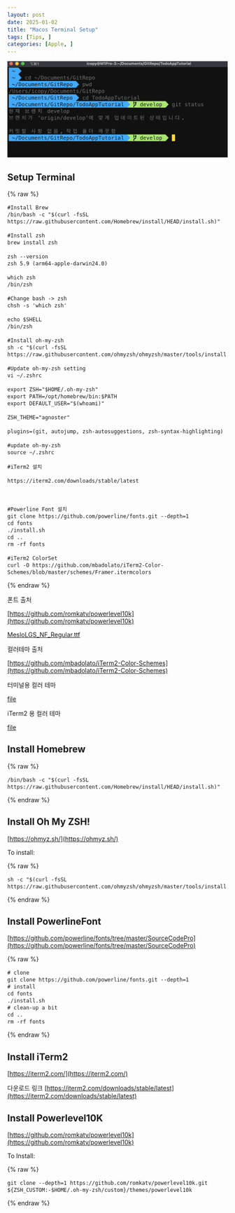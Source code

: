 ```yaml
---
layout: post
date: 2025-01-02
title: "Macos Terminal Setup"
tags: [Tips, ]
categories: [Apple, ]
---
```



![0](/assets/img/2025-01-02-Macos-Terminal-Setup.md/0.png)



## Setup Terminal



{% raw %}
```shell
#Install Brew
/bin/bash -c "$(curl -fsSL https://raw.githubusercontent.com/Homebrew/install/HEAD/install.sh)"

#Install zsh
brew install zsh

zsh --version
zsh 5.9 (arm64-apple-darwin24.0)

which zsh
/bin/zsh

#Change bash -> zsh
chsh -s 'which zsh'

echo $SHELL
/bin/zsh

#Install oh-my-zsh
sh -c "$(curl -fsSL https://raw.githubusercontent.com/ohmyzsh/ohmyzsh/master/tools/install.sh)"

#Update oh-my-zsh setting
vi ~/.zshrc

export ZSH="$HOME/.oh-my-zsh"
export PATH=/opt/homebrew/bin:$PATH
export DEFAULT_USER="$(whoami)"

ZSH_THEME="agnoster"

plugins=(git, autojump, zsh-autosuggestions, zsh-syntax-highlighting)

#update oh-my-zsh
source ~/.zshrc

#iTerm2 설치

https://iterm2.com/downloads/stable/latest



#Powerline Font 설치
git clone https://github.com/powerline/fonts.git --depth=1
cd fonts
./install.sh
cd ..
rm -rf fonts

#iTerm2 ColorSet
curl -O https://github.com/mbadolato/iTerm2-Color-Schemes/blob/master/schemes/Framer.itermcolors
```
{% endraw %}



폰트 출처


[https://github.com/romkatv/powerlevel10k](https://github.com/romkatv/powerlevel10k)


[MesloLGS_NF_Regular.ttf](https://prod-files-secure.s3.us-west-2.amazonaws.com/6418cdd3-3974-4c93-91e2-ff78d8683257/3230b59b-0400-4488-9b1f-e87eed5e220b/MesloLGS_NF_Regular.ttf?X-Amz-Algorithm=AWS4-HMAC-SHA256&X-Amz-Content-Sha256=UNSIGNED-PAYLOAD&X-Amz-Credential=ASIAZI2LB4667FEVI5IN%2F20250921%2Fus-west-2%2Fs3%2Faws4_request&X-Amz-Date=20250921T015354Z&X-Amz-Expires=3600&X-Amz-Security-Token=IQoJb3JpZ2luX2VjEIH%2F%2F%2F%2F%2F%2F%2F%2F%2F%2FwEaCXVzLXdlc3QtMiJHMEUCIBBFu68PB4LhEJbSKddi9tYp8tlJoDIU13aBHg9Qc%2FI%2BAiEA5YMdVAZj4BOzth4jgHvDCtstxsKKmAarnV0R0BwlNa8qiAQI%2Bv%2F%2F%2F%2F%2F%2F%2F%2F%2F%2FARAAGgw2Mzc0MjMxODM4MDUiDFerEGJdyZWMBJjRTSrcA7l%2FVkMbUXNE%2FXFFR3gVSCaTmKbkKdTBuepjPiZWWwuuHlfj8UTMpJopmktYyiIPCxwb1jjlNg3IOMeADuTe5CoXWJVQL0%2Bl84ANFAUN5ehX1SXAKY2LssGjMq3vnUx1FcqWFaMFClmao4jEb%2B%2FbAEsQgCfndvm14uiT%2FvaDtdlhcMGEIGNLjABZa0SJMDkSQvUWxbXxW2%2Bi6paG6AlnI%2B6WXaBg0l%2BxH0vY4jQkF4WUPkK%2BBFLW0T2fx%2BDOAuYkneLSVbaWFSgtTfDYxnTppLtlhf%2FtxDRQ5A0LnqaTVpVqyfIKn4DLdn1LHzIIfAobA07A8DHkeMnTCKDW7VLEd3wGGe4P2iEQ8xFwSNo14BsfzKh%2FpLCSKbXUaphS9CVbF0JVrmgK5l1Ow54YJ9NCOBEHH37KyAUA9QJZqXYXxinAbePQtHBiysQh13C6BqG%2Fix5bgR8BGhno%2FeTJuAEcjTEe5SpDPQuagAWYU08Kmk1OhTm2cb3qTXt9IrRWZ2qLtl9k6orsk5FPUpQK3lEb4UTVHjDl2tZwrnGFBa4Av0Obi7iaym2ZWWcFgu1QlcHjtZtKcxy41hxHgIzQmfOuUHc5rbY8qcTygRCyapF8AdjPCqlwtBKrGqVm9H5tMKSLvcYGOqUB4bq8%2FUx3oTfkglWXM7VJ0LVMnPlSfxR4WwAWOfB6nCPHlg0rXV5h0v1uheeIv140kYoYG69TwUASucF%2FfaH3QEaE9ScSB8Pvwiv%2Fjdd3656Tk1fYuUFfxyCdgqrP19aYhq5r98JbHq9PCX62KgefeE5EG68GWm25mEpTrsy9I2M0Ptb7E8vRBqDEnJVFmhfrQzzhN2XBrDMwk3onO1qsZ1oiaY2Z&X-Amz-Signature=429db666fa532a89661cace42a6d3522b2a4aadd94e28e3e572be447fb3d470b&X-Amz-SignedHeaders=host&x-amz-checksum-mode=ENABLED&x-id=GetObject)


컬러테마 출처


[https://github.com/mbadolato/iTerm2-Color-Schemes](https://github.com/mbadolato/iTerm2-Color-Schemes)



터미널용 컬러 테마


[file](https://prod-files-secure.s3.us-west-2.amazonaws.com/6418cdd3-3974-4c93-91e2-ff78d8683257/d3a6c42d-c62b-4f75-bb68-59d217cc4e17/Framer.terminal?X-Amz-Algorithm=AWS4-HMAC-SHA256&X-Amz-Content-Sha256=UNSIGNED-PAYLOAD&X-Amz-Credential=ASIAZI2LB4667FEVI5IN%2F20250921%2Fus-west-2%2Fs3%2Faws4_request&X-Amz-Date=20250921T015354Z&X-Amz-Expires=3600&X-Amz-Security-Token=IQoJb3JpZ2luX2VjEIH%2F%2F%2F%2F%2F%2F%2F%2F%2F%2FwEaCXVzLXdlc3QtMiJHMEUCIBBFu68PB4LhEJbSKddi9tYp8tlJoDIU13aBHg9Qc%2FI%2BAiEA5YMdVAZj4BOzth4jgHvDCtstxsKKmAarnV0R0BwlNa8qiAQI%2Bv%2F%2F%2F%2F%2F%2F%2F%2F%2F%2FARAAGgw2Mzc0MjMxODM4MDUiDFerEGJdyZWMBJjRTSrcA7l%2FVkMbUXNE%2FXFFR3gVSCaTmKbkKdTBuepjPiZWWwuuHlfj8UTMpJopmktYyiIPCxwb1jjlNg3IOMeADuTe5CoXWJVQL0%2Bl84ANFAUN5ehX1SXAKY2LssGjMq3vnUx1FcqWFaMFClmao4jEb%2B%2FbAEsQgCfndvm14uiT%2FvaDtdlhcMGEIGNLjABZa0SJMDkSQvUWxbXxW2%2Bi6paG6AlnI%2B6WXaBg0l%2BxH0vY4jQkF4WUPkK%2BBFLW0T2fx%2BDOAuYkneLSVbaWFSgtTfDYxnTppLtlhf%2FtxDRQ5A0LnqaTVpVqyfIKn4DLdn1LHzIIfAobA07A8DHkeMnTCKDW7VLEd3wGGe4P2iEQ8xFwSNo14BsfzKh%2FpLCSKbXUaphS9CVbF0JVrmgK5l1Ow54YJ9NCOBEHH37KyAUA9QJZqXYXxinAbePQtHBiysQh13C6BqG%2Fix5bgR8BGhno%2FeTJuAEcjTEe5SpDPQuagAWYU08Kmk1OhTm2cb3qTXt9IrRWZ2qLtl9k6orsk5FPUpQK3lEb4UTVHjDl2tZwrnGFBa4Av0Obi7iaym2ZWWcFgu1QlcHjtZtKcxy41hxHgIzQmfOuUHc5rbY8qcTygRCyapF8AdjPCqlwtBKrGqVm9H5tMKSLvcYGOqUB4bq8%2FUx3oTfkglWXM7VJ0LVMnPlSfxR4WwAWOfB6nCPHlg0rXV5h0v1uheeIv140kYoYG69TwUASucF%2FfaH3QEaE9ScSB8Pvwiv%2Fjdd3656Tk1fYuUFfxyCdgqrP19aYhq5r98JbHq9PCX62KgefeE5EG68GWm25mEpTrsy9I2M0Ptb7E8vRBqDEnJVFmhfrQzzhN2XBrDMwk3onO1qsZ1oiaY2Z&X-Amz-Signature=08f45c9a1504ca3cd819cd5589f47bca78e56a53f4dba953c7ee604922dc97a8&X-Amz-SignedHeaders=host&x-amz-checksum-mode=ENABLED&x-id=GetObject)


iTerm2 용 컬러 테마


[file](https://prod-files-secure.s3.us-west-2.amazonaws.com/6418cdd3-3974-4c93-91e2-ff78d8683257/c0a60f17-c7c2-4720-9496-d840b2564836/Framer.itermcolors?X-Amz-Algorithm=AWS4-HMAC-SHA256&X-Amz-Content-Sha256=UNSIGNED-PAYLOAD&X-Amz-Credential=ASIAZI2LB4667FEVI5IN%2F20250921%2Fus-west-2%2Fs3%2Faws4_request&X-Amz-Date=20250921T015354Z&X-Amz-Expires=3600&X-Amz-Security-Token=IQoJb3JpZ2luX2VjEIH%2F%2F%2F%2F%2F%2F%2F%2F%2F%2FwEaCXVzLXdlc3QtMiJHMEUCIBBFu68PB4LhEJbSKddi9tYp8tlJoDIU13aBHg9Qc%2FI%2BAiEA5YMdVAZj4BOzth4jgHvDCtstxsKKmAarnV0R0BwlNa8qiAQI%2Bv%2F%2F%2F%2F%2F%2F%2F%2F%2F%2FARAAGgw2Mzc0MjMxODM4MDUiDFerEGJdyZWMBJjRTSrcA7l%2FVkMbUXNE%2FXFFR3gVSCaTmKbkKdTBuepjPiZWWwuuHlfj8UTMpJopmktYyiIPCxwb1jjlNg3IOMeADuTe5CoXWJVQL0%2Bl84ANFAUN5ehX1SXAKY2LssGjMq3vnUx1FcqWFaMFClmao4jEb%2B%2FbAEsQgCfndvm14uiT%2FvaDtdlhcMGEIGNLjABZa0SJMDkSQvUWxbXxW2%2Bi6paG6AlnI%2B6WXaBg0l%2BxH0vY4jQkF4WUPkK%2BBFLW0T2fx%2BDOAuYkneLSVbaWFSgtTfDYxnTppLtlhf%2FtxDRQ5A0LnqaTVpVqyfIKn4DLdn1LHzIIfAobA07A8DHkeMnTCKDW7VLEd3wGGe4P2iEQ8xFwSNo14BsfzKh%2FpLCSKbXUaphS9CVbF0JVrmgK5l1Ow54YJ9NCOBEHH37KyAUA9QJZqXYXxinAbePQtHBiysQh13C6BqG%2Fix5bgR8BGhno%2FeTJuAEcjTEe5SpDPQuagAWYU08Kmk1OhTm2cb3qTXt9IrRWZ2qLtl9k6orsk5FPUpQK3lEb4UTVHjDl2tZwrnGFBa4Av0Obi7iaym2ZWWcFgu1QlcHjtZtKcxy41hxHgIzQmfOuUHc5rbY8qcTygRCyapF8AdjPCqlwtBKrGqVm9H5tMKSLvcYGOqUB4bq8%2FUx3oTfkglWXM7VJ0LVMnPlSfxR4WwAWOfB6nCPHlg0rXV5h0v1uheeIv140kYoYG69TwUASucF%2FfaH3QEaE9ScSB8Pvwiv%2Fjdd3656Tk1fYuUFfxyCdgqrP19aYhq5r98JbHq9PCX62KgefeE5EG68GWm25mEpTrsy9I2M0Ptb7E8vRBqDEnJVFmhfrQzzhN2XBrDMwk3onO1qsZ1oiaY2Z&X-Amz-Signature=bd71d913865aecd286a03326e97e51ed50616e6c7d31bb46d2236c9be2c7f2f4&X-Amz-SignedHeaders=host&x-amz-checksum-mode=ENABLED&x-id=GetObject)



## Install Homebrew



{% raw %}
```shell
/bin/bash -c "$(curl -fsSL https://raw.githubusercontent.com/Homebrew/install/HEAD/install.sh)"
```
{% endraw %}




## Install Oh My ZSH!


[https://ohmyz.sh/](https://ohmyz.sh/)


To install:



{% raw %}
```shell
sh -c "$(curl -fsSL https://raw.githubusercontent.com/ohmyzsh/ohmyzsh/master/tools/install.sh)"
```
{% endraw %}




## Install PowerlineFont


[https://github.com/powerline/fonts/tree/master/SourceCodePro](https://github.com/powerline/fonts/tree/master/SourceCodePro)



{% raw %}
```shell
# clone
git clone https://github.com/powerline/fonts.git --depth=1
# install
cd fonts
./install.sh
# clean-up a bit
cd ..
rm -rf fonts
```
{% endraw %}




## Install iTerm2


[https://iterm2.com/](https://iterm2.com/)


다운로드 링크
[https://iterm2.com/downloads/stable/latest](https://iterm2.com/downloads/stable/latest)



## Install Powerlevel10K


[https://github.com/romkatv/powerlevel10k](https://github.com/romkatv/powerlevel10k)


To Install:



{% raw %}
```shell
git clone --depth=1 https://github.com/romkatv/powerlevel10k.git ${ZSH_CUSTOM:-$HOME/.oh-my-zsh/custom}/themes/powerlevel10k
```
{% endraw %}



